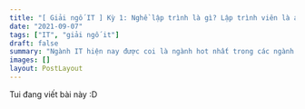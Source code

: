 ```yaml
---
title: "[ Giải ngố IT ] Kỳ 1: Nghề lập trình là gì? Lập trình viên là ai?"
date: "2021-09-07"
tags: ["IT", "giải ngố it"]
draft: false
summary: "Ngành IT hiện nay được coi là ngành hot nhất trong các ngành. Người người học IT, nhà nhà học IT. Vậy ngành này có cái gì mà nhiều người thích đến vậy? Cùng mình vào bài tìm hiểu nhé 😙..."
images: []
layout: PostLayout
---
```


Tui đang viết bài này :D
